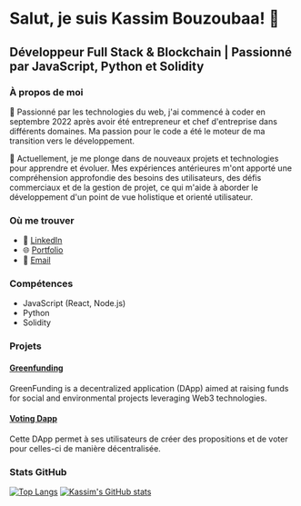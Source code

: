 # Salut, je suis Kassim Bouzoubaa! 👋

## Développeur Full Stack & Blockchain | Passionné par JavaScript, Python et Solidity

### À propos de moi

🚀 Passionné par les technologies du web, j'ai commencé à coder en septembre 2022 après avoir été entrepreneur et chef d'entreprise dans différents domaines. Ma passion pour le code a été le moteur de ma transition vers le développement.

🌱 Actuellement, je me plonge dans de nouveaux projets et technologies pour apprendre et évoluer. Mes expériences antérieures m'ont apporté une compréhension approfondie des besoins des utilisateurs, des défis commerciaux et de la gestion de projet, ce qui m'aide à aborder le développement d'un point de vue holistique et orienté utilisateur.

### Où me trouver

- 💼 [LinkedIn](https://www.linkedin.com/in/kassim-bouzoubaa/)
- 🌐 [Portfolio](https://www.kassimbouzoubaa.com/)
- 📧 [Email](mailto:kassimbouzoubaa05@gmail.com)

### Compétences

- JavaScript (React, Node.js)
- Python
- Solidity

### Projets

#### [Greenfunding](https://github.com/KassimBouzoubaa/greenfunding)
GreenFunding is a decentralized application (DApp) aimed at raising funds for social and environmental projects leveraging Web3 technologies.

#### [Voting Dapp](https://github.com/romainjacquel/tp-Dapp)
Cette DApp permet à ses utilisateurs de créer des propositions et de voter pour celles-ci de manière décentralisée.

### Stats GitHub

[![Top Langs](https://github-readme-stats.vercel.app/api/top-langs/?username=kassimbouzoubaa&layout=compact)](https://github.com/kassimbouzoubaa)
[![Kassim's GitHub stats](https://github-readme-stats.vercel.app/api?username=kassimbouzoubaa)](https://github.com/kassimbouzoubaa)
